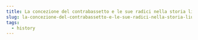```yaml
---
title: La concezione del contrabassetto e le sue radici nella storia liutara
slug: la-concezione-del-contrabassetto-e-le-sue-radici-nella-storia-liutara
tags:
  - history
---
```

